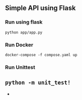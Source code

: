 ## Simple API using Flask

### Run using flask
`python app/app.py`

### Run Docker
`docker-compose -f compose.yaml up`

### Run Unittest
`python -m unit_test!`   
-
-